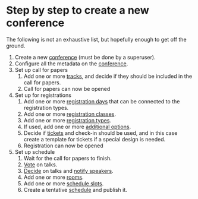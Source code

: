 # Step by step to create a new conference

The following is not an exhaustive list, but hopefully enough to get
off the ground.

1. Create a new [conference](super_conference) (must be done by a
   superuser).
1. Configure all the metadata on the [conference](configuring).
1. Set up call for papers
    1. Add one or more [tracks](schedule#tracks), and decide if they
       should be included in the call for papers.
    1. Call for papers can now be opened
1. Set up for registrations
	1. Add one or more [registration days](registrations#days) that
       can be connected to the registration types.
    1. Add one or more
       [registration classes](registrations#typesandclasses).
	1. Add one or more
       [registration types](registrations#typesandclasses).
    1. If used, add one or more
       [additional options](registrations#additionaloptions).
    1. Decide if [tickets](tickets) and check-in should be used, and
       in this case create a template for tickets if a special design
       is needed.
    1. Registration can now be opened
1. Set up schedule
    1. Wait for the call for papers to finish.
	1. [Vote](callforpapers) on talks.
	1. [Decide](callforpapers) on talks and
       [notify speakers](callforpapers).
	1. Add one or more [rooms](schedule#rooms).
	1. Add one or more [schedule slots](schedule).
	1. Create a tentative [schedule](schedule) and publish it.
